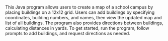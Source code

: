 This Java program allows users to create a map of a school campus by placing buildings on a 12x12 grid. 
Users can add buildings by specifying coordinates, building numbers, and names, then view the updated map and list of all buildings. 
The program also provides directions between buildings, calculating distances in yards.
To get started, run the program, follow prompts to add buildings, and request directions as needed.
